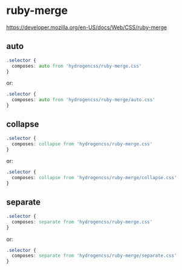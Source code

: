 # ruby-merge

https://developer.mozilla.org/en-US/docs/Web/CSS/ruby-merge

## auto
```css
.selector {
  composes: auto from 'hydrogencss/ruby-merge.css'
}
```

or:
```css
.selector {
  composes: auto from 'hydrogencss/ruby-merge/auto.css'
}
```

## collapse
```css
.selector {
  composes: collapse from 'hydrogencss/ruby-merge.css'
}
```

or:
```css
.selector {
  composes: collapse from 'hydrogencss/ruby-merge/collapse.css'
}
```

## separate
```css
.selector {
  composes: separate from 'hydrogencss/ruby-merge.css'
}
```

or:
```css
.selector {
  composes: separate from 'hydrogencss/ruby-merge/separate.css'
}
```

